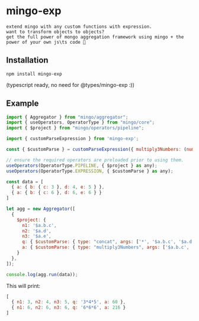 # mingo-exp

    extend mingo with any custom functions with expression.
    want to transform objects to objects?
    get the full power of mongo aggregation framework using mingo + the power of your own js\ts code 💪

## Installation

    npm install mingo-exp

(typescript ready, no need for @types/mingo-exp :))

## Example

~~~ javascript
import { Aggregator } from "mingo/aggregator";
import { useOperators, OperatorType } from "mingo/core";
import { $project } from "mingo/operators/pipeline";

import { customParseExpression } from 'mingo-exp';

const { $customParse } = customParseExpression({ multiply3Numbers: (num1: number, num2: number, num3: number) => num1 * num2 * num3 });

// ensure the required operators are preloaded prior to using them.
useOperators(OperatorType.PIPELINE, { $project } as any);
useOperators(OperatorType.EXPRESSION, { $customParse } as any);

const data = [
  { a: { b: { c: 3 }, d: 4, e: 5 } },
  { a: { b: { c: 6 }, d: 6, e: 6 } }
]

let agg = new Aggregator([
  {
    $project: {
      n1: '$a.b.c',
      n2: '$a.d',
      n3: '$a.e',
      q: { $customParse: { type: "concat", args: ['*', '$a.b.c', '$a.d', '$a.e'] } },
      a: { $customParse: { type: "multiply3Numbers", args: ['$a.b.c', '$a.d', '$a.e'] } }
    }
  },
]);

console.log(agg.run(data));
~~~

This will print:

~~~ javascript
[
  { n1: 3, n2: 4, n3: 5, q: '3*4*5', a: 60 },
  { n1: 6, n2: 6, n3: 6, q: '6*6*6', a: 216 }
]
~~~